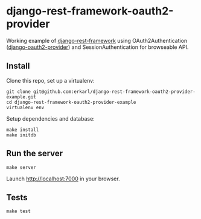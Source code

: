 django-rest-framework-oauth2-provider
===================
Working example of [django-rest-framework](https://github.com/tomchristie/django-rest-framework/tree/master) using OAuth2Authentication ([django-oauth2-provider](https://github.com/caffeinehit/django-oauth2-provider)) and SessionAuthentication for browseable API.

## Install 
Clone this repo, set up a virtualenv:
```console
git clone git@github.com:erkarl/django-rest-framework-oauth2-provider-example.git
cd django-rest-framework-oauth2-provider-example
virtualenv env
```

Setup dependencies and database:
```console
make install
make initdb
```

## Run the server 
```console
make server
```
Launch [http://localhost:7000](http://localhost:7000) in your browser.

## Tests 
```console
make test 
```
